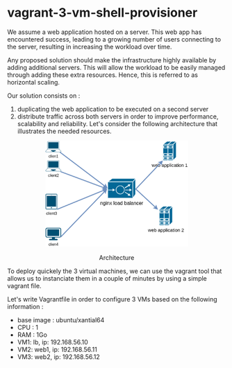 # vagrant-3-vm-shell-provisioner

We assume a web application hosted on a server. This web app has encountered success, leading to a growing number of users connecting to the server, resulting in increasing the workload over time.

Any proposed solution should make the infrastructure highly available by adding additional servers. This will allow the workload to be easily managed through adding these extra resources. Hence, this is referred to as horizontal scaling.

Our solution consists on : 
1. duplicating the web application to be executed on a second server
2. distribute traffic across both servers in order to improve performance, scalability and reliability. 
 Let's consider the following architecture that illustrates the needed resources.  

<p align="center">
<img src="figures/architecture.png" width=65%>
</p>
<p align="center"> Architecture </p>

To deploy quickely the 3 virtual machines, we can use the vagrant tool that allows us to instanciate them in a couple of minutes by using a simple vagrant file.

Let's write Vagrantfile in order to configure 3 VMs based on the following information :
- base image : ubuntu/xantial64
- CPU : 1
- RAM : 1Go
- VM1: lb, ip: 192.168.56.10 
- VM2: web1, ip: 192.168.56.11
- VM3: web2, ip: 192.168.56.12
